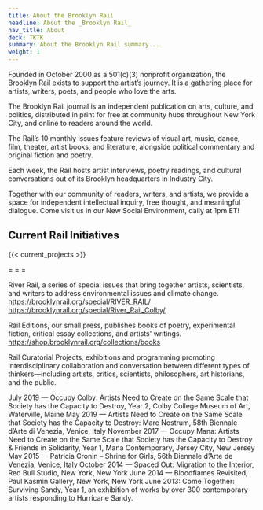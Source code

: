 ```yaml
---
title: About the Brooklyn Rail
headline: About the _Brooklyn Rail_
nav_title: About
deck: TKTK
summary: About the Brooklyn Rail summary....
weight: 1
---
```

Founded in October 2000 as a 501(c)(3) nonprofit organization, the Brooklyn Rail exists to support the artist’s journey. It is a gathering place for artists, writers, poets, and people who love the arts.

The Brooklyn Rail journal is an independent publication on arts, culture, and politics, distributed in print for free at community hubs throughout New York City, and online to readers around the world.

The Rail’s 10 monthly issues feature reviews of visual art, music, dance, film, theater, artist books, and literature, alongside political commentary and original fiction and poetry.

Each week, the Rail hosts artist interviews, poetry readings, and cultural conversations out of its Brooklyn headquarters in Industry City.

Together with our community of readers, writers, and artists, we provide a space for independent intellectual inquiry, free thought, and meaningful dialogue. Come visit us in our New Social Environment, daily at 1pm ET!

## Current Rail Initiatives

{{< current_projects >}}

\= = = 

River Rail, a series of special issues that bring together artists, scientists, and writers to address environmental issues and climate change.
https://brooklynrail.org/special/RIVER_RAIL/
https://brooklynrail.org/special/River_Rail_Colby/

Rail Editions, our small press, publishes books of poetry, experimental fiction, critical essay collections, and artists' writings.
https://shop.brooklynrail.org/collections/books

Rail Curatorial Projects, exhibitions and programming promoting interdisciplinary collaboration and conversation between different types of thinkers—including artists, critics, scientists, philosophers, art historians, and the public.

July 2019 — Occupy Colby: Artists Need to Create on the Same Scale that Society has the Capacity to Destroy, Year 2, Colby College Museum of Art, Waterville, Maine
May 2019 — Artists Need to Create on the Same Scale that Society has the Capacity to Destroy: Mare Nostrum, 58th Biennale d’Arte di Venezia, Venice, Italy
November 2017 — Occupy Mana: Artists Need to Create on the Same Scale that Society has the Capacity to Destroy & Friends in Solidarity, Year 1, Mana Contemporary, Jersey City, New Jersey
May 2015 — Patricia Cronin – Shrine for Girls, 56th Biennale d’Arte de Venezia, Venice, Italy
October 2014 — Spaced Out: Migration to the Interior, Red Bull Studio, New York, New York
June 2014 — Bloodflames Revisited, Paul Kasmin Gallery, New York, New York
June 2013: Come Together: Surviving Sandy, Year 1, an exhibition of works by over 300 contemporary artists responding to  Hurricane Sandy.